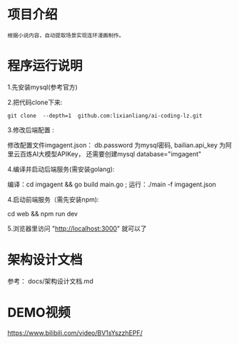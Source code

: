# 项目介绍

    根据小说内容，自动提取场景实现连环漫画制作。

# 程序运行说明

1.先安装mysql(参考官方) 

2.把代码clone下来:

    git clone  --depth=1  github.com:lixianliang/ai-coding-lz.git

3.修改后端配置  :

   修改配置文件imgagent.json： db.password 为mysql密码,
   bailian.api_key 为阿里云百炼AI大模型APIKey，
   还需要创建mysql database="imgagent"

4.编译并启动后端服务(需安装golang):

  编译：cd imgagent && go build main.go ;
  运行：./main -f imgagent.json

4.启动前端服务（需先安装npm):

  cd web && npm run dev  

5.浏览器里访问 "<http://localhost:3000>"  就可以了


# 架构设计文档
 参考： docs/架构设计文档.md

# DEMO视频
https://www.bilibili.com/video/BV1sYszzhEPF/ 
